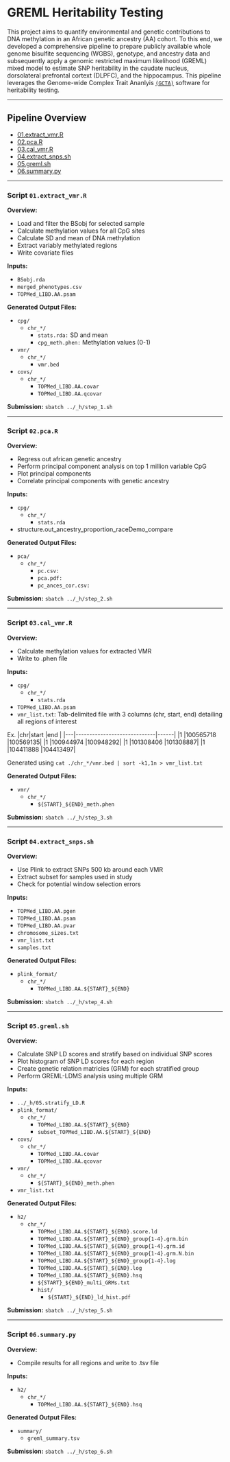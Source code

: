 # GREML Heritability Testing

This project aims to quantify environmental and genetic
contributions to DNA methylation in an African genetic ancestry (AA) cohort. 
To this end, we developed a comprehensive pipeline to prepare publicly
available whole genome bisulfite sequencing (WGBS), genotype, and ancestry data 
and subsequently apply a genomic restricted maximum likelihood (GREML) mixed model 
to estimate SNP heritability in the caudate nucleus, dorsolateral prefrontal cortext 
(DLPFC), and the hippocampus. This pipeline leverages the Genome-wide Complex Trait 
Ananlyis [`(GCTA)`](https://github.com/jianyangqt/gcta) software for heritability testing.  

---

## Pipeline Overview

- [01.extract_vmr.R](#Script-`01.extract_vmr.R`)
- [02.pca.R](#Script-`02.pca.R`)
- [03.cal_vmr.R](#Script-`03.cal_vmr.R`)
- [04.extract_snps.sh](#Script-`04.extract_snps.sh`)
- [05.greml.sh](#Script-`05.greml.sh`)
- [06.summary.py](#Script-`06.summary.py`)

---

### Script `01.extract_vmr.R`

**Overview:**
- Load and filter the BSobj for selected sample
- Calculate methylation values for all CpG sites
- Calculate SD and mean of DNA methylation
- Extract variably methylated regions
- Write covariate files 

**Inputs:**
- `BSobj.rda`
- `merged_phenotypes.csv`
- `TOPMed_LIBD.AA.psam`

**Generated Output Files:**
- `cpg/`
    - `chr_*/`
        - `stats.rda:` SD and mean
        - `cpg_meth.phen:` Methylation values (0-1) 
- `vmr/`
    - `chr_*/`
        - `vmr.bed`
- `covs/`
    - `chr_*/`
        - `TOPMed_LIBD.AA.covar`
        - `TOPMed_LIBD.AA.qcovar`
 
 **Submission:**
 `sbatch ../_h/step_1.sh`

---

### Script `02.pca.R`

**Overview:**
- Regress out african genetic ancestry
- Perform principal component analysis on top 1 million variable CpG
- Plot principal components
- Correlate principal components with genetic ancestry

**Inputs:**
- `cpg/`
    - `chr_*/`
        - `stats.rda`
- structure.out_ancestry_proportion_raceDemo_compare

**Generated Output Files:**
- `pca/`
    - `chr_*/`
        - `pc.csv:`
        - `pca.pdf:` 
        - `pc_ances_cor.csv:`
 
 **Submission:**
 `sbatch ../_h/step_2.sh`

---

### Script `03.cal_vmr.R`

**Overview:**
- Calculate methylation values for extracted VMR
- Write to .phen file 

**Inputs:**
- `cpg/`
    - `chr_*/`
        - `stats.rda`
- `TOPMed_LIBD.AA.psam`
- `vmr_list.txt`: Tab-delimited file with 3 columns (chr, start, end)
                  detailing all regions of interest
  
Ex.
|chr|start                        |end   |
|---|-----------------------------|------|
|1  |100565718                    |100569135|
|1  |100944974                    |100948292|
|1  |101308406                    |101308887|
|1  |104411888                    |104413497|

Generated using `cat ./chr_*/vmr.bed | sort -k1,1n > vmr_list.txt`

**Generated Output Files:**
- `vmr/`
    - `chr_*/`
        - `${START}_${END}_meth.phen`

 **Submission:**
 `sbatch ../_h/step_3.sh`

---

### Script `04.extract_snps.sh`

**Overview:**
- Use Plink to extract SNPs 500 kb around each VMR
- Extract subset for samples used in study
- Check for potential window selection errors 

**Inputs:**
- `TOPMed_LIBD.AA.pgen`
- `TOPMed_LIBD.AA.psam`
- `TOPMed_LIBD.AA.pvar`
- `chromosome_sizes.txt`
- `vmr_list.txt`
- `samples.txt`

**Generated Output Files:**
- `plink_format/`
    - `chr_*/`
        - `TOPMed_LIBD.AA.${START}_${END}`
 
 **Submission:**
 `sbatch ../_h/step_4.sh`

---

### Script `05.greml.sh`

**Overview:**
- Calculate SNP LD scores and stratify based on individual SNP scores
- Plot histogram of SNP LD scores for each region
- Create genetic relation matricies (GRM) for each stratified group 
- Perform GREML-LDMS analysis using multiple GRM

**Inputs:**
- `../_h/05.stratify_LD.R`
- `plink_format/`
    - `chr_*/`
        - `TOPMed_LIBD.AA.${START}_${END}`
        - `subset_TOPMed_LIBD.AA.${START}_${END}`
- `covs/`
    - `chr_*/`
        - `TOPMed_LIBD.AA.covar`
        - `TOPMed_LIBD.AA.qcovar`
- `vmr/`
    - `chr_*/`
        - `${START}_${END}_meth.phen`
- `vmr_list.txt`

**Generated Output Files:**
- `h2/`
    - `chr_*/`
        - `TOPMed_LIBD.AA.${START}_${END}.score.ld`
        - `TOPMed_LIBD.AA.${START}_${END}_group{1-4}.grm.bin`
        - `TOPMed_LIBD.AA.${START}_${END}_group{1-4}.grm.id`
        - `TOPMed_LIBD.AA.${START}_${END}_group{1-4}.grm.N.bin`
        - `TOPMed_LIBD.AA.${START}_${END}_group{1-4}.log`
        - `TOPMed_LIBD.AA.${START}_${END}.log`
        - `TOPMed_LIBD.AA.${START}_${END}.hsq`
        - `${START}_${END}_multi_GRMs.txt`
        - `hist/`
            - `${START}_${END}_ld_hist.pdf`
          
 **Submission:**
 `sbatch ../_h/step_5.sh`

---

### Script `06.summary.py`

**Overview:**
- Compile results for all regions and write to .tsv file

**Inputs:**
- `h2/`
    - `chr_*/`
        - `TOPMed_LIBD.AA.${START}_${END}.hsq`

**Generated Output Files:**
- `summary/`
    - `greml_summary.tsv`

 **Submission:**
 `sbatch ../_h/step_6.sh`
 
